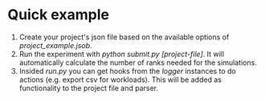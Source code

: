 # Quick example

1. Create your project's json file based on the available options of *project_example.jsob*.
2. Run the experiment with *python submit.py [project-file]*. It will automatically calculate
the number of ranks needed for the simulations.
3. Insided *run.py* you can get hooks from the *logger* instances to do actions (e.g. export csv for workloads).
This will be added as functionality to the project file and parser.
